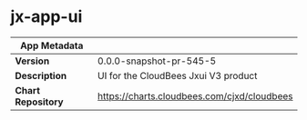 # jx-app-ui

|App Metadata||
|---|---|
| **Version** | 0.0.0-snapshot-pr-545-5 |
| **Description** | UI for the CloudBees Jxui V3 product |
| **Chart Repository** | https://charts.cloudbees.com/cjxd/cloudbees |
